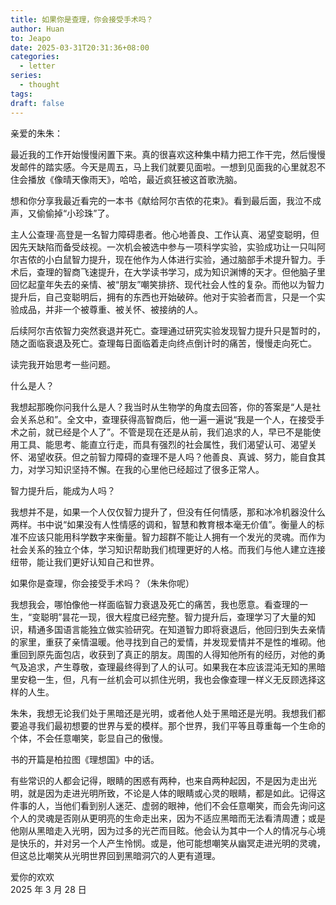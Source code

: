 ```yaml
---
title: 如果你是查理，你会接受手术吗？
author: Huan
to: Jeapo
date: 2025-03-31T20:31:36+08:00
categories:
  - letter
series:
  - thought
tags:
draft: false
---
```

亲爱的朱朱：

最近我的工作开始慢慢闲置下来。真的很喜欢这种集中精力把工作干完，然后慢慢发邮件的踏实感。今天是周五，马上我们就要见面啦。一想到见面我的心里就忍不住会播放《像晴天像雨天》，哈哈，最近疯狂被这首歌洗脑。

想和你分享我最近看完的一本书《献给阿尔吉侬的花束》。看到最后面，我泣不成声，又偷偷掉“小珍珠”了。

主人公查理·高登是一名智力障碍患者。他心地善良、工作认真、渴望变聪明，但因先天缺陷而备受歧视。一次机会被选中参与一项科学实验，实验成功让一只叫阿尔吉侬的小白鼠智力提升，现在他作为人体进行实验，通过脑部手术提升智力。手术后，查理的智商飞速提升，在大学读书学习，成为知识渊博的天才。但他脑子里回忆起童年失去的亲情、被“朋友”嘲笑排挤、现代社会人性的复杂。而他以为智力提升后，自己变聪明后，拥有的东西也开始破碎。他对于实验者而言，只是一个实验成品，并非一个被尊重、被关怀、被接纳的人。

后续阿尔吉侬智力突然衰退并死亡。查理通过研究实验发现智力提升只是暂时的，随之面临衰退及死亡。查理每日面临着走向终点倒计时的痛苦，慢慢走向死亡。

读完我开始思考一些问题。

什么是人？

我想起那晚你问我什么是人？我当时从生物学的角度去回答，你的答案是“人是社会关系总和”。全文中，查理获得高智商后，他一遍一遍说“我是一个人，在接受手术之前，就已经是个人了”。不管是现在还是从前，我们追求的人，早已不是能使用工具、能思考、能直立行走，而具有强烈的社会属性，我们渴望认可、渴望关怀、渴望收获。但之前智力障碍的查理不是人吗？他善良、真诚、努力，能自食其力，对学习知识坚持不懈。在我的心里他已经超过了很多正常人。

智力提升后，能成为人吗？

我想并不是，如果一个人仅仅智力提升了，但没有任何情感，那和冰冷机器没什么两样。书中说“如果没有人性情感的调和，智慧和教育根本毫无价值”。衡量人的标准不应该只能用科学数字来衡量。智力超群不能让人拥有一个发光的灵魂。而作为社会关系的独立个体，学习知识帮助我们梳理更好的人格。而我们与他人建立连接纽带，能让我们更好认知自己和世界。

如果你是查理，你会接受手术吗？（朱朱你呢）

我想我会，哪怕像他一样面临智力衰退及死亡的痛苦，我也愿意。看查理的一生，“变聪明”昙花一现，很大程度已经完整。智力提升后，查理学习了大量的知识，精通多国语言能独立做实验研究。在知道智力即将衰退后，他回归到失去亲情的家里，重获了亲情温暖。他寻找到自己的爱情，并发现爱情并不是性的堆砌。他重回到原先面包店，收获到了真正的朋友。周围的人得知他所有的经历，对他的勇气及追求，产生尊敬，查理最终得到了人的认可。如果我在本应该混沌无知的黑暗里安稳一生，但，凡有一丝机会可以抓住光明，我也会像查理一样义无反顾选择这样的人生。

朱朱，我想无论我们处于黑暗还是光明，或者他人处于黑暗还是光明。我想我们都要追寻我们最初想要的世界与爱的模样。那个世界，我们平等且尊重每一个生命的个体，不会任意嘲笑，彰显自己的傲慢。

书的开篇是柏拉图《理想国》中的话。

有些常识的人都会记得，眼睛的困惑有两种，也来自两种起因，不是因为走出光明，就是因为走进光明所致，不论是人体的眼睛或心灵的眼睛，都是如此。记得这件事的人，当他们看到别人迷茫、虚弱的眼神，他们不会任意嘲笑，而会先询问这个人的灵魂是否刚从更明亮的生命走出来，因为不适应黑暗而无法看清周遭；或是他刚从黑暗走入光明，因为过多的光芒而目眩。他会认为其中一个人的情况与心境是快乐的，并对另一个人产生怜悯。或是，他可能想嘲笑从幽冥走进光明的灵魂，但这总比嘲笑从光明世界回到黑暗洞穴的人更有道理。

爱你的欢欢  
2025 年 3 月 28 日

